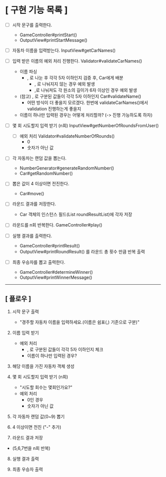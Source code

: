 # [ 구현 기능 목록 ]
- [ ] 시작 문구를 출력한다. 
  - GameController#printStart()
  - OutputView#printStartMessage()


- [ ] 자동차 이름을 입력받는다. InputView#getCarNames()


- [ ] 입력 받은 이름의 예외 처리 진행한다. Validator#validateCarNames()
  - 이름 파싱 
    - , 로 나눈 후 각각 5자 이하인지 검증 후, Car에게 배분 
      - , 로 나눠지지 않는 경우 예외 발생 
      - ,로 나눠져도 각 원소의 길이가 6자 이상인 경우 예외 발생 
  - (참고) , 로 구분된 값들이 각각 5자 이하인지 Car#validateName()
    - 어떤 방식이 더 좋을지 모르겠다. 한번에 validateCarNames()에서 validation 진행하는게 좋을지
  - 이름이 하나만 입력된 경우는 어떻게 처리할까? (-> 진행 가능하도록 하자)


- [ ] 몇 회 시도할지 입력 받기 (n회) InputView#getNumberOfRoundsFromUser()
  - [ ] 예외 처리 Validator#validateNumberOfRounds()
    - 0
    - 숫자가 아닌 값 


- [ ] 각 자동차는 랜덤 값을 뽑는다.
  - NumberGenerator#generateRandomNumber()
  - Car#getRandomNumber()


- [ ] 뽑은 값이 4 이상이면 전진한다.
  - Car#move()


- [ ] 라운드 결과를 저장한다. 
  - Car 객체의 인스턴스 필드(List<Integer> roundResultList)에 각자 저장  


- [ ] 라운드를 n회 반복한다. GameController#play()


- [ ] 실행 결과를 출력한다. 
  - GameController#printResult()
  - OutputView#printRoundResult() 를 라운드 총 횟수 만큼 반복 출력


- [ ] 최종 우승자를 뽑고 출력한다. 
  - GameController#determineWinner()
  - OutputView#printWinnerMessage()



---
## [ 플로우 ] 
1. 시작 문구 출력 
    - "경주할 자동차 이름을 입력하세요.(이름은 쉼표(,) 기준으로 구분)"


2. 이름 입력 받기 
    - 예외 처리
      - , 로 구분된 값들이 각각 5자 이하인지 체크 
      - 이름이 하나만 입력된 경우?


3. 해당 이름을 가진 자동차 객체 생성 


4. 몇 회 시도할지 입력 받기 (n회)
    - "시도할 회수는 몇회인가요?"
    - 예외 처리 
      - 0인 경우
      - 숫자가 아닌 값


5. 각 자동차 랜덤 값(0~9) 뽑기 


6. 4 이상이면 전진 ("-" 추가)


7. 라운드 결과 저장 

* (5,6,7번을 n회 반복)

8. 실행 결과 출력


9. 최종 우승자 출력 